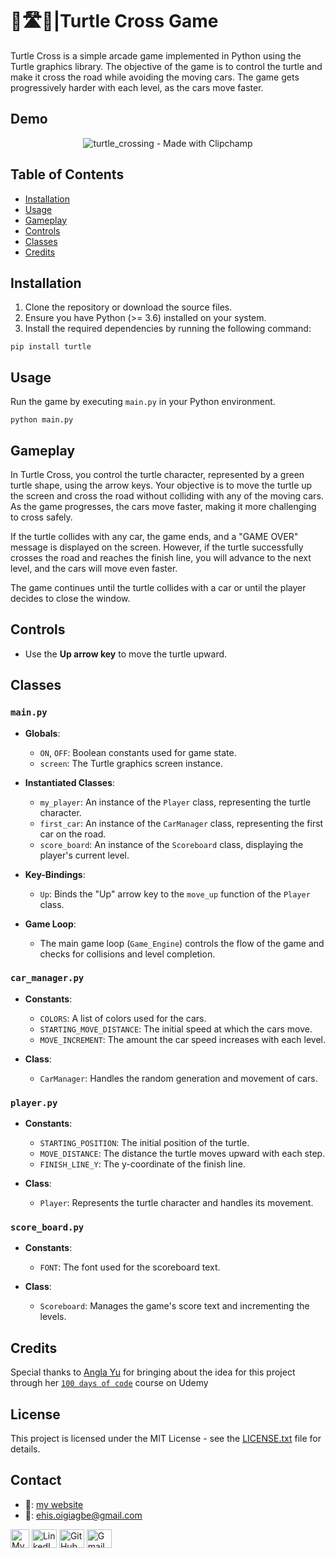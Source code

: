 # 🐢🛣️🚗|Turtle Cross Game

Turtle Cross is a simple arcade game implemented in Python using the Turtle graphics library. The objective of the game is to control the turtle and make it cross the road while avoiding the moving cars. The game gets progressively harder with each level, as the cars move faster.

## Demo
<div align="center">
    <img src="https://github.com/Ehiane/100_days_of_code_in_python-Projects/assets/79903725/74f86ec7-7ca4-4c0e-a99f-9294a345f014" alt="turtle_crossing - Made with Clipchamp">
</div>



## Table of Contents

- [Installation](#installation)
- [Usage](#usage)
- [Gameplay](#gameplay)
- [Controls](#controls)
- [Classes](#classes)
- [Credits](#credits)

## Installation

1. Clone the repository or download the source files.
2. Ensure you have Python (>= 3.6) installed on your system.
3. Install the required dependencies by running the following command:
```
pip install turtle

```

## Usage

Run the game by executing `main.py` in your Python environment.

```
python main.py

```

## Gameplay

In Turtle Cross, you control the turtle character, represented by a green turtle shape, using the arrow keys. Your objective is to move the turtle up the screen and cross the road without colliding with any of the moving cars. As the game progresses, the cars move faster, making it more challenging to cross safely.

If the turtle collides with any car, the game ends, and a "GAME OVER" message is displayed on the screen. However, if the turtle successfully crosses the road and reaches the finish line, you will advance to the next level, and the cars will move even faster.

The game continues until the turtle collides with a car or until the player decides to close the window.

## Controls

- Use the **Up arrow key** to move the turtle upward.

## Classes

### `main.py`

- **Globals**:
    - `ON`, `OFF`: Boolean constants used for game state.
    - `screen`: The Turtle graphics screen instance.
    
- **Instantiated Classes**:
    - `my_player`: An instance of the `Player` class, representing the turtle character.
    - `first_car`: An instance of the `CarManager` class, representing the first car on the road.
    - `score_board`: An instance of the `Scoreboard` class, displaying the player's current level.

- **Key-Bindings**:
    - `Up`: Binds the "Up" arrow key to the `move_up` function of the `Player` class.

- **Game Loop**:
    - The main game loop (`Game_Engine`) controls the flow of the game and checks for collisions and level completion.

### `car_manager.py`

- **Constants**:
    - `COLORS`: A list of colors used for the cars.
    - `STARTING_MOVE_DISTANCE`: The initial speed at which the cars move.
    - `MOVE_INCREMENT`: The amount the car speed increases with each level.

- **Class**:
    - `CarManager`: Handles the random generation and movement of cars.

### `player.py`

- **Constants**:
    - `STARTING_POSITION`: The initial position of the turtle.
    - `MOVE_DISTANCE`: The distance the turtle moves upward with each step.
    - `FINISH_LINE_Y`: The y-coordinate of the finish line.

- **Class**:
    - `Player`: Represents the turtle character and handles its movement.

### `score_board.py`

- **Constants**:
    - `FONT`: The font used for the scoreboard text.

- **Class**:
    - `Scoreboard`: Manages the game's score text and incrementing the levels.

## Credits

Special thanks to [Angla Yu](https://twitter.com/yu_angela) for bringing about the idea for this project through her [`100 days of code`](https://www.udemy.com/course/100-days-of-code/) course on Udemy

## License

This project is licensed under the MIT License - see the [LICENSE.txt](LICENSE.txt) file for details.

## Contact
*  🔗: [my website](http://www.ehiane.info/) 
*  📧: ehis.oigiagbe@gmail.com
<p align="left">
    <a href="http://www.ehiane.info/" target="_blank"><img align="center" src="https://github.com/Ehiane/100_days_of_code_in_python-Projects/assets/79903725/55af3614-5f7d-4774-be46-e26a1d98f97d" alt="My Website" height="30" width="30" /></a>
    <a href="https://www.linkedin.com/in/ehiane-oigiagbe/" target="_blank"><img align="center" src="https://raw.githubusercontent.com/rahuldkjain/github-profile-readme-generator/master/src/images/icons/Social/linked-in-alt.svg" alt="LinkedIn" height="30" width="40" /></a>
    <a href="https://github.com/Ehiane" target="_blank"><img align="center" src="https://raw.githubusercontent.com/rahuldkjain/github-profile-readme-generator/master/src/images/icons/Social/github.svg" alt="GitHub" height="30" width="40" /></a>
    <a href="mailto:ehis.oigiagbe@gmail.com" target="_blank"><img align="center" src="https://github.com/Ehiane/100_days_of_code_in_python-Projects/assets/79903725/5018798f-b468-4411-897a-085da028be38" alt="Gmail" height="30" width="40" /></a>
</p>

